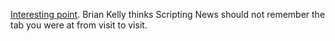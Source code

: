 <a href="https://github.com/scripting/Scripting-News/issues/139">Interesting point</a>. Brian Kelly thinks Scripting News should not remember the tab you were at from visit to visit.
